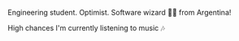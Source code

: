 Engineering student. Optimist. Software wizard 🧙‍♂️ from Argentina! 

High chances I'm currently listening to music 🎶
